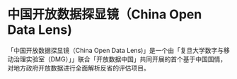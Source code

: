 # 中国开放数据探显镜（China Open Data Lens)

「中国开放数据探显镜（China Open Data Lens)」是一个由「复旦大学数字与移动治理实验室（DMG）」」联合「开放数据中国」共同开展的首个基于中国国情，对地方政府开放数据进行全面解析反省的评估项目。
